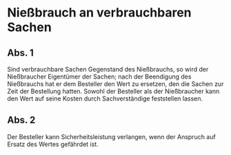 # Nießbrauch an verbrauchbaren Sachen



## Abs. 1

 Sind verbrauchbare Sachen Gegenstand des Nießbrauchs, so wird der Nießbraucher Eigentümer der Sachen; nach der Beendigung des Nießbrauchs hat er dem Besteller den Wert zu ersetzen, den die Sachen zur Zeit der Bestellung hatten. Sowohl der Besteller als der Nießbraucher kann den Wert auf seine Kosten durch Sachverständige feststellen lassen.

## Abs. 2

 Der Besteller kann Sicherheitsleistung verlangen, wenn der Anspruch auf Ersatz des Wertes gefährdet ist. 

